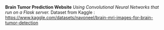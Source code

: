 **Brain Tumor Prediction Website**
*Using Convolutional Neural Networks that run on a Flask server.*
Dataset from Kaggle : https://www.kaggle.com/datasets/navoneel/brain-mri-images-for-brain-tumor-detection

